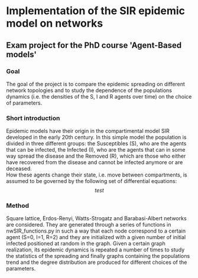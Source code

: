 # Implementation of the SIR epidemic model on networks <br>
## Exam project for the PhD course 'Agent-Based models' 
### Goal
The goal of the project is to compare the epidemic spreading on different network topologies and to study the dependence of the populations dynamics (i.e. the densities of the S, I and R agents over time) on the choice of parameters. <br> 
### Short introduction
Epidemic models have their origin in the compartimental model SIR developed in the early 20th century. In this simple model the population is divided in three different groups: the Susceptibles (S), who are the agents that can be infected, the Infected (I), who are the agents that can in some way spread the disease and the Removed (R), which are those who either have recovered from the disease and cannot be infected anymore or are deceased. <br> How these agents change their state, i.e. move between compartments, is assumed to be governed by the following set of differential equations:
$$\begin{equation}
test
\end{equation}$$
### Method
Square lattice, Erdos-Renyi, Watts-Strogatz and Barabasi-Albert networks are considered. They are generated through a series of functions in nwSIR_functions.py in such a way that each node correspond to a certain agent (S=0, I=1, R=2) and they are initialized with a given number of initial infected positioned at random in the graph. Given a certain graph realization, its epidemic dynamics is repeated a number of times to study the statistics of the spreading and finally graphs containing the populations trend and the degree distribution are produced for different choices of the parameters. <br>

